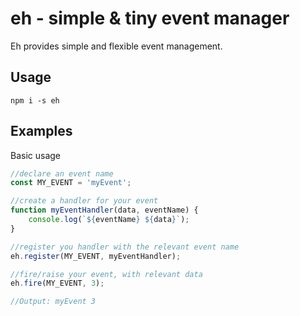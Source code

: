 # eh - simple & tiny event manager

Eh provides simple and flexible event management.

## Usage
    npm i -s eh

## Examples

Basic usage
```javascript
//declare an event name
const MY_EVENT = 'myEvent';

//create a handler for your event
function myEventHandler(data, eventName) {
    console.log(`${eventName} ${data}`);
}

//register you handler with the relevant event name
eh.register(MY_EVENT, myEventHandler);

//fire/raise your event, with relevant data
eh.fire(MY_EVENT, 3);

//Output: myEvent 3
```